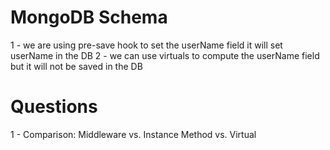 # MongoDB Schema

1 - we are using pre-save hook to set the userName field it will set userName in the DB
2 - we can use virtuals to compute the userName field but it will not be saved in the DB




# Questions

1 - Comparison: Middleware vs. Instance Method vs. Virtual